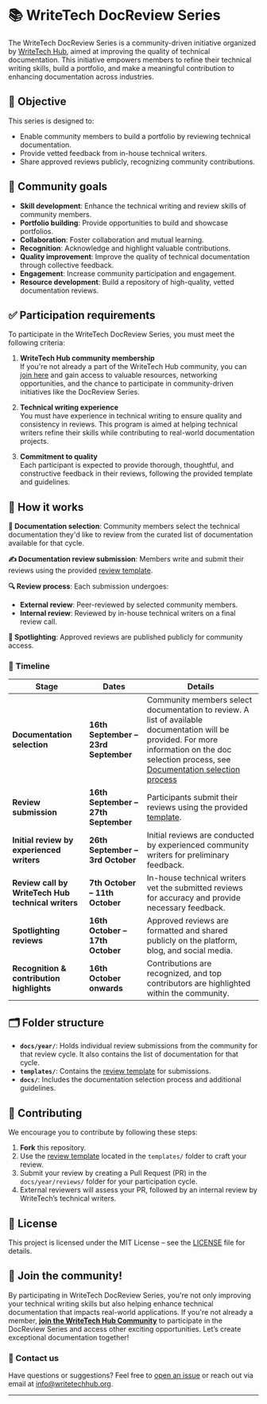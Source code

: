 # 📚 WriteTech DocReview Series

The WriteTech DocReview Series is a community-driven initiative organized by [WriteTech Hub](https://writetechhub.org/), aimed at improving the quality of technical documentation. This initiative empowers members to refine their technical writing skills, build a portfolio, and make a meaningful contribution to enhancing documentation across industries.


## 🎯 Objective

This series is designed to:
- Enable community members to build a portfolio by reviewing technical documentation.
- Provide vetted feedback from in-house technical writers.
- Share approved reviews publicly, recognizing community contributions.


## 🌟 Community goals

- **Skill development**: Enhance the technical writing and review skills of community members.
- **Portfolio building**: Provide opportunities to build and showcase portfolios.
- **Collaboration**: Foster collaboration and mutual learning.
- **Recognition**: Acknowledge and highlight valuable contributions.
- **Quality improvement**: Improve the quality of technical documentation through collective feedback.
- **Engagement**: Increase community participation and engagement.
- **Resource development**: Build a repository of high-quality, vetted documentation reviews.


## ✅ Participation requirements

To participate in the WriteTech DocReview Series, you must meet the following criteria:

1. **WriteTech Hub community membership**  
   If you're not already a part of the WriteTech Hub community, you can [join here](https://writetechhub.org/our-community/) and gain access to valuable resources, networking opportunities, and the chance to participate in community-driven initiatives like the DocReview Series.

2. **Technical writing experience**  
   You must have experience in technical writing to ensure quality and consistency in reviews. This program is aimed at helping technical writers refine their skills while contributing to real-world documentation projects.

3. **Commitment to quality**  
   Each participant is expected to provide thorough, thoughtful, and constructive feedback in their reviews, following the provided template and guidelines.


## 🌟 How it works

**📄 Documentation selection**: Community members select the technical documentation they'd like to review from the curated list of documentation available for that cycle.

**✍️ Documentation review submission**: Members write and submit their reviews using the provided [review template](templates/review-template.md).

**🔍 Review process**: Each submission undergoes:
   - **External review**: Peer-reviewed by selected community members.
   - **Internal review**: Reviewed by in-house technical writers on a final review call.

**📢 Spotlighting**: Approved reviews are published publicly for community access.


### 📅 Timeline

| **Stage**                               | **Dates**                        | **Details**                                                                                               |
|-----------------------------------------|----------------------------------|-----------------------------------------------------------------------------------------------------------|
| **Documentation selection**             | **16th September – 23rd September** | Community members select documentation to review. A list of available documentation will be provided. For more information on the doc selection process, see [Documentation selection process](docs/doc-selection-process.md)    |
| **Review submission**                   | **16th September – 27th September** | Participants submit their reviews using the provided [template](templates/review-template.md). |
| **Initial review by experienced writers**| **26th September – 3rd October** | Initial reviews are conducted by experienced community writers for preliminary feedback.                   |
| **Review call by WriteTech Hub technical writers**| **7th October – 11th October**      | In-house technical writers vet the submitted reviews for accuracy and provide necessary feedback.          |
| **Spotlighting reviews**           | **16th October – 17th October**     | Approved reviews are formatted and shared publicly on the platform, blog, and social media.                |
| **Recognition & contribution highlights**| **16th October onwards**           | Contributions are recognized, and top contributors are highlighted within the community.                  |


## 🗂 Folder structure

- **`docs/year/`**: Holds individual review submissions from the community for that review cycle. It also contains the list of documentation for that cycle.
- **`templates/`**: Contains the [review template](templates/review-template.md) for submissions.
- **`docs/`**: Includes the documentation selection process and additional guidelines.


## 🤝 Contributing

We encourage you to contribute by following these steps:

1. **Fork** this repository.
2. Use the [review template](templates/review-template.md) located in the `templates/` folder to craft your review.
3. Submit your review by creating a Pull Request (PR) in the `docs/year/reviews/` folder for your participation cycle.
4. External reviewers will assess your PR, followed by an internal review by WriteTech’s technical writers.

## 📜 License

This project is licensed under the MIT License – see the [LICENSE](LICENSE) file for details.


## 🚀 Join the community!

By participating in WriteTech DocReview Series, you're not only improving your technical writing skills but also helping enhance technical documentation that impacts real-world applications. If you're not already a member, [**join the WriteTech Hub Community**](https://writetechhub.org/our-community/) to participate in the DocReview Series and access other exciting opportunities. Let’s create exceptional documentation together!


### 📧 Contact us

Have questions or suggestions? Feel free to [open an issue](https://github.com/WriteTech-Hub/writetech-doc-review/issues) or reach out via email at [info@writetechhub.org](mailto:info@writetechhub.org).

---

